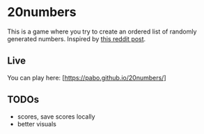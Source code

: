 # 20numbers

This is a game where you try to create an ordered list of randomly generated numbers. Inspired by [this reddit post](https://www.reddit.com/r/theydidthemath/comments/164hq3h/request_what_are_the_odds/).


## Live
You can play here: [https://pabo.github.io/20numbers/]

## TODOs
- scores, save scores locally
- better visuals